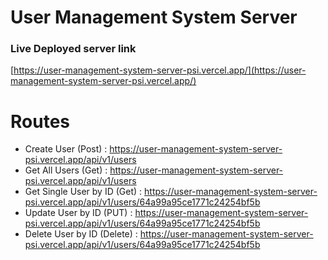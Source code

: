 # User Management System Server

### Live Deployed server link

[https://user-management-system-server-psi.vercel.app/](https://user-management-system-server-psi.vercel.app/)

# Routes

- Create User (Post) : https://user-management-system-server-psi.vercel.app/api/v1/users
- Get All Users (Get) : https://user-management-system-server-psi.vercel.app/api/v1/users
- Get Single User by ID (Get) : https://user-management-system-server-psi.vercel.app/api/v1/users/64a99a95ce1771c24254bf5b
- Update User by ID (PUT) : https://user-management-system-server-psi.vercel.app/api/v1/users/64a99a95ce1771c24254bf5b
- Delete User by ID (Delete) : https://user-management-system-server-psi.vercel.app/api/v1/users/64a99a95ce1771c24254bf5b
